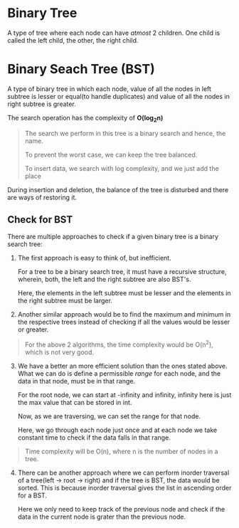 # Binary Tree

A type of tree where each node can have _atmost_ 2 children.
One child is called the left child, the other, the right child.

# Binary Seach Tree (BST)

A type of binary tree in which each node, value of all the nodes in left subtree is lesser or equal(to handle duplicates) and value of all the nodes in right subtree is greater.

The search operation has the complexity of **O(log<sub>2</sub>n)**

> The search we perform in this tree is a binary search and hence, the name.
>
> To prevent the worst case, we can keep the tree balanced.
>
> To insert data, we search with log complexity, and we just add the place

During insertion and deletion, the balance of the tree is disturbed and there are ways of restoring it.

## Check for BST

There are multiple approaches to check if a given binary tree is a binary search tree:

1. The first approach is easy to think of, but inefficient.

   For a tree to be a binary search tree, it must have a recursive structure, wherein, both, the left and the right subtree are also BST's.

   Here, the elements in the left subtree must be lesser and the elements in the right subtree must be larger.

2. Another similar approach would be to find the maximum and minimum in the respective trees instead of checking if all the values would be lesser or greater.

> For the above 2 algorithms, the time complexity would be O(n<sup>2</sup>), which is not very good.

3. We have a better an more efficient solution than the ones stated above. What we can do is define a permissible _range_ for each node, and the data in that node, must be in that range.

   For the root node, we can start at -infinity and infinity, infinity here is just the max value that can be stored in int.

   Now, as we are traversing, we can set the range for that node.

   Here, we go through each node just once and at each node we take constant time to check if the data falls in that range.

> Time complexity will be O(n), where n is the number of nodes in a tree.

4. There can be another approach where we can perform inorder traversal of a tree(left -> root -> right) and if the tree is BST, the data would be sorted. This is because inorder traversal gives the list in ascending order for a BST.

   Here we only need to keep track of the previous node and check if the data in the current node is grater than the previous node.
